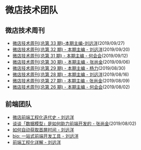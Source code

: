 # 微店技术团队

## 微店技术周刊

+   [微店技术周刊(总第 33 期)-本期主编-刘远洋](https://github.com/weidian-inc/weidian-tech-blog/issues/13)(2019/09/27)
+   [微店技术周刊(总第 32 期) - 本期主编 - 刘远洋](https://github.com/weidian-inc/weidian-tech-blog/issues/12)(2019/09/20)
+   [微店技术周刊(总第 31 期) - 本期主编 - 何会会](https://github.com/weidian-inc/weidian-tech-blog/issues/11)(2019/09/12)
+   [微店技术周刊(总第 30 期) - 本期主编 - 张尚金](https://github.com/weidian-inc/weidian-tech-blog/issues/10)(2019/09/06)
+   [微店技术周刊(总第 29 期) - 本期主编 - 杨力](https://github.com/weidian-inc/weidian-tech-blog/issues/9)(2019/08/30)
+   [微店技术周刊(总第 28 期) - 本期主编 - 刘远洋](https://github.com/weidian-inc/weidian-tech-blog/issues/7)(2019/08/16)
+   [微店技术周刊(总第 27 期) - 本期主编 - 张尚金](https://github.com/weidian-inc/weidian-tech-blog/issues/7)(2019/08/09)
+   [微店技术周刊(总第 26 期) - 本期主编 - 何会会](https://github.com/weidian-inc/weidian-tech-blog/issues/5)(2019/08/02)

## 前端团队

+   [微店前端工程化迭代史 - 刘远洋](https://github.com/hoperyy/blog/issues/145)
+   [谈谈「数据模型」是如何助力前端开发的 - 张尚金](https://github.com/weidian-inc/weidian-tech-blog/issues/6)(2019/08/02)
+   [如何自动获取首屏时间 - 刘远洋](https://github.com/weidian-inc/FE-blog/issues/1)
+   [bio: 一站式前端开发工具 - 刘远洋](https://github.com/weidian-inc/FE-blog/issues/2)
+   [前端工程化详解 - 刘远洋](https://github.com/hoperyy/front-end-engineering)
